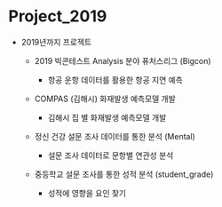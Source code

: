 # Project_2019
- 2019년까지 프로젝트
  + 2019 빅콘테스트 Analysis 분야 퓨처스리그 (Bigcon)
    + 항공 운항 데이터를 활용한 항공 지연 예측
  
  + COMPAS (김해시) 화재발생 예측모델 개발
    + 김해시 집 별 화재발생 예측모델 개발

  + 정신 건강 설문 조사 데이터를 통한 분석 (Mental)
    + 설문 조사 데이터로 문항별 연관성 분석

  + 중등학교 설문 조사를 통한 성적 분석 (student_grade)
    + 성적에 영향을 요인 찾기
